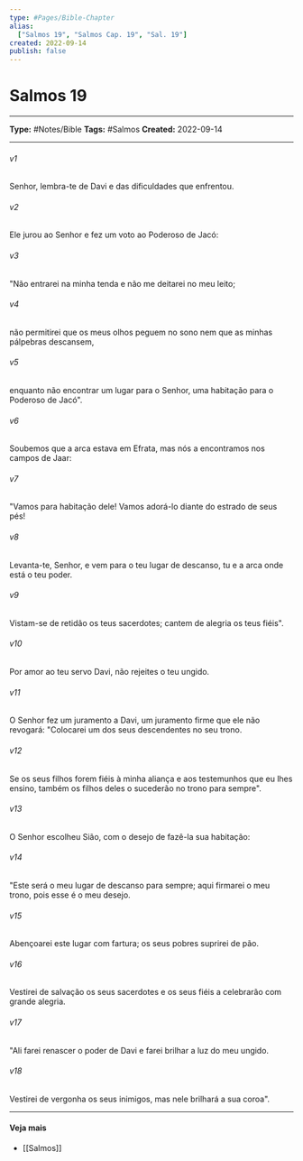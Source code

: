 ```yaml
---
type: #Pages/Bible-Chapter
alias:
  ["Salmos 19", "Salmos Cap. 19", "Sal. 19"]
created: 2022-09-14
publish: false
---
```


# Salmos 19

---

**Type:** #Notes/Bible
**Tags:** #Salmos
**Created:** 2022-09-14

---

###### v1
Senhor, lembra-te de Davi e das dificuldades que enfrentou.
###### v2
Ele jurou ao Senhor e fez um voto ao Poderoso de Jacó:
###### v3
"Não entrarei na minha tenda e não me deitarei no meu leito;
###### v4
não permitirei que os meus olhos peguem no sono nem que as minhas pálpebras descansem,
###### v5
enquanto não encontrar um lugar para o Senhor, uma habitação para o Poderoso de Jacó".
###### v6
Soubemos que a arca estava em Efrata, mas nós a encontramos nos campos de Jaar:
###### v7
"Vamos para habitação dele! Vamos adorá-lo diante do estrado de seus pés!
###### v8
Levanta-te, Senhor, e vem para o teu lugar de descanso, tu e a arca onde está o teu poder.
###### v9
Vistam-se de retidão os teus sacerdotes; cantem de alegria os teus fiéis".
###### v10
Por amor ao teu servo Davi, não rejeites o teu ungido.
###### v11
O Senhor fez um juramento a Davi, um juramento firme que ele não revogará: "Colocarei um dos seus descendentes no seu trono.
###### v12
Se os seus filhos forem fiéis à minha aliança e aos testemunhos que eu lhes ensino, também os filhos deles o sucederão no trono para sempre".
###### v13
O Senhor escolheu Sião, com o desejo de fazê-la sua habitação:
###### v14
"Este será o meu lugar de descanso para sempre; aqui firmarei o meu trono, pois esse é o meu desejo.
###### v15
Abençoarei este lugar com fartura; os seus pobres suprirei de pão.
###### v16
Vestirei de salvação os seus sacerdotes e os seus fiéis a celebrarão com grande alegria.
###### v17
"Ali farei renascer o poder de Davi e farei brilhar a luz do meu ungido.
###### v18
Vestirei de vergonha os seus inimigos, mas nele brilhará a sua coroa".


---

#### Veja mais

- [[Salmos]]
